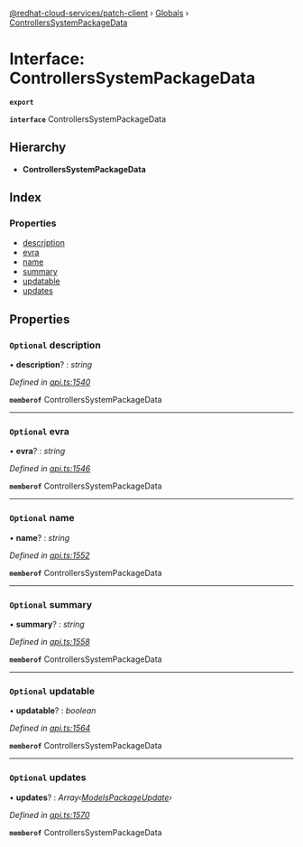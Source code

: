 [@redhat-cloud-services/patch-client](../README.md) › [Globals](../globals.md) › [ControllersSystemPackageData](controllerssystempackagedata.md)

# Interface: ControllersSystemPackageData

**`export`** 

**`interface`** ControllersSystemPackageData

## Hierarchy

* **ControllersSystemPackageData**

## Index

### Properties

* [description](controllerssystempackagedata.md#optional-description)
* [evra](controllerssystempackagedata.md#optional-evra)
* [name](controllerssystempackagedata.md#optional-name)
* [summary](controllerssystempackagedata.md#optional-summary)
* [updatable](controllerssystempackagedata.md#optional-updatable)
* [updates](controllerssystempackagedata.md#optional-updates)

## Properties

### `Optional` description

• **description**? : *string*

*Defined in [api.ts:1540](https://github.com/RedHatInsights/javascript-clients.gi/blob/2c41ef32/packages/patch/api.ts#L1540)*

**`memberof`** ControllersSystemPackageData

___

### `Optional` evra

• **evra**? : *string*

*Defined in [api.ts:1546](https://github.com/RedHatInsights/javascript-clients.gi/blob/2c41ef32/packages/patch/api.ts#L1546)*

**`memberof`** ControllersSystemPackageData

___

### `Optional` name

• **name**? : *string*

*Defined in [api.ts:1552](https://github.com/RedHatInsights/javascript-clients.gi/blob/2c41ef32/packages/patch/api.ts#L1552)*

**`memberof`** ControllersSystemPackageData

___

### `Optional` summary

• **summary**? : *string*

*Defined in [api.ts:1558](https://github.com/RedHatInsights/javascript-clients.gi/blob/2c41ef32/packages/patch/api.ts#L1558)*

**`memberof`** ControllersSystemPackageData

___

### `Optional` updatable

• **updatable**? : *boolean*

*Defined in [api.ts:1564](https://github.com/RedHatInsights/javascript-clients.gi/blob/2c41ef32/packages/patch/api.ts#L1564)*

**`memberof`** ControllersSystemPackageData

___

### `Optional` updates

• **updates**? : *Array‹[ModelsPackageUpdate](modelspackageupdate.md)›*

*Defined in [api.ts:1570](https://github.com/RedHatInsights/javascript-clients.gi/blob/2c41ef32/packages/patch/api.ts#L1570)*

**`memberof`** ControllersSystemPackageData
